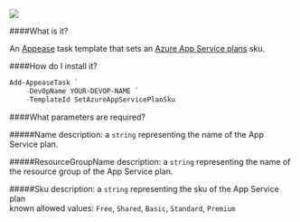 ![](https://ci.appveyor.com/api/projects/status/2s5v9ydi7fbo5k0r?svg=true)

####What is it?

An [Appease](http://appease.io) task template that sets an [Azure App Service plans](http://azure.microsoft.com/en-us/documentation/articles/azure-web-sites-web-hosting-plans-in-depth-overview/) sku.

####How do I install it?

```PowerShell
Add-AppeaseTask `
    -DevOpName YOUR-DEVOP-NAME `
    -TemplateId SetAzureAppServicePlanSku
```

####What parameters are required?

#####Name
description: a `string` representing the name of the App Service plan.

#####ResourceGroupName
description: a `string` representing the name of the resource group of the App Service plan.

#####Sku
description: a `string` representing the sku of the App Service plan  
known allowed values: `Free`, `Shared`, `Basic`, `Standard`, `Premium`
